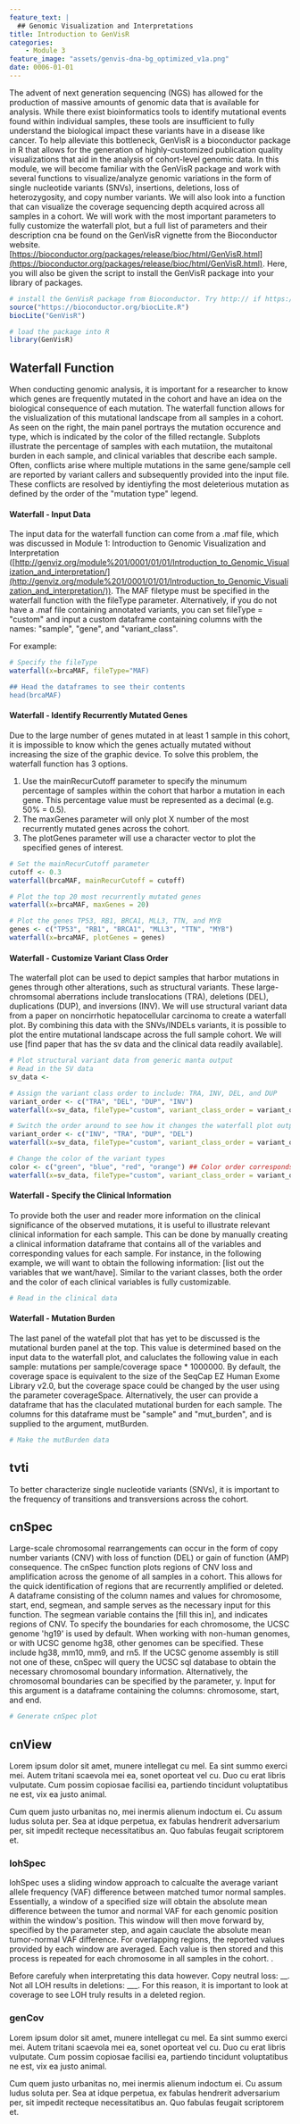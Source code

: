 ```yaml
---
feature_text: |
  ## Genomic Visualization and Interpretations
title: Introduction to GenVisR
categories:
    - Module 3
feature_image: "assets/genvis-dna-bg_optimized_v1a.png"
date: 0006-01-01
---
```


<!-- Introduce GenVisR and the problem it solves -->
The advent of next generation sequencing (NGS) has allowed for the production of massive amounts of genomic data that is available for analysis. While there exist bioinformatics tools to identify mutational events found within individual samples, these tools are insufficient to fully understand the biological impact these variants have in a disease like cancer. To help alleviate this bottleneck, GenVisR is a bioconductor package in R that allows for the generation of highly-customized publication quality visualizations that aid in the analysis of cohort-level genomic data. In this module, we will become familiar with the GenVisR package and work with several functions to visualize/analyze genomic variations in the form of single nucleotide variants (SNVs), insertions, deletions, loss of heterozygosity, and copy number variants. We will also look into a function that can visualize the coverage sequencing depth acquired across all samples in a cohort. We will work with the most important parameters to fully customize the waterfall plot, but a full list of parameters and their description cna be found on the GenVisR vignette from the Bioconductor website. [https://bioconductor.org/packages/release/bioc/html/GenVisR.html](https://bioconductor.org/packages/release/bioc/html/GenVisR.html). Here, you will also be given the script to install the GenVisR package into your library of packages. 

<!-- Install GenVisR in Rstudio -->
```R
# install the GenVisR package from Bioconductor. Try http:// if https:// URLs are not supported
source("https://bioconductor.org/biocLite.R")
biocLite("GenVisR")

# load the package into R
library(GenVisR)
```
<!-- Talk about waterfall function -->
## Waterfall Function
When conducting genomic analysis, it is important for a researcher to know which genes are frequently mutated in the cohort and have an idea on the biological consequence of each mutation. The waterfall function allows for the vislualization of this mutational landscape from all samples in a cohort. As seen on the right, the main panel portrays the mutation occurence and type, which is indicated by the color of the filled rectangle. Subplots illustrate the percentage of samples with each mutatiion, the mutaitonal burden in each sample, and clinical variables that describe each sample. Often, conflicts arise where multiple mutations in the same gene/sample cell are reported by variant callers and subsequently provided into the input file. These conflicts are resolved by identiyfing the most deleterious mutation as defined by the order of the "mutation type" legend. 

#### Waterfall - Input Data
The input data for the waterfall function can come from a .maf file, which was discussed in Module 1: Introduction to Genomic Visualization and Interpretation ([http://genviz.org/module%201/0001/01/01/Introduction_to_Genomic_Visualization_and_interpretation/](http://genviz.org/module%201/0001/01/01/Introduction_to_Genomic_Visualization_and_interpretation/)). The MAF filetype must be specified in the waterfall function with the fileType parameter. Alternatively, if you do not have a .maf file containing annotated variants, you can set fileType = "custom" and input a custom dataframe containing columns with the names: "sample", "gene", and "variant_class".

For example:
```R
# Specify the fileType 
waterfall(x=brcaMAF, fileType="MAF)

## Head the dataframes to see their contents
head(brcaMAF)
```

#### Waterfall - Identify Recurrently Mutated Genes
Due to the large number of genes mutated in at least 1 sample in this cohort, it is impossible to know which the genes actually mutated without increasing the size of the graphic device. To solve this problem, the waterfall function has 3 options. 
<ol>
<li>Use the mainRecurCutoff parameter to specify the minumum percentage of samples within the cohort that harbor a mutation in each gene. This percentage value must be represented as a decimal (e.g. 50% = 0.5).</li>
<li>The maxGenes parameter will only plot X number of the most recurrently mutated genes across the cohort.</li>
<li>The plotGenes parameter will use a character vector to plot the specified genes of interest.</li> 
</ol>

```R
# Set the mainRecurCutoff parameter
cutoff <- 0.3
waterfall(brcaMAF, mainRecurCutoff = cutoff)

# Plot the top 20 most recurrently mutated genes 
waterfall(x=brcaMAF, maxGenes = 20)

# Plot the genes TP53, RB1, BRCA1, MLL3, TTN, and MYB
genes <- c("TP53", "RB1", "BRCA1", "MLL3", "TTN", "MYB")
waterfall(x=brcaMAF, plotGenes = genes)
```

<!-- Talk about changing the order and the color -->
#### Waterfall - Customize Variant Class Order
The waterfall plot can be used to depict samples that harbor mutations in genes through other alterations, such as structural variants. These large-chromsomal aberrations include translocations (TRA), deletions (DEL), duplications (DUP), and inversions (INV). We will use structural variant data from a paper on noncirrhotic hepatocellular carcinoma to create a waterfall plot. By combining this data with the SNVs/INDELs variants, it is possible to plot the entire mutational landscape across the full sample cohort. We will use [find paper that has the sv data and the clinical data readily available].

```R
# Plot structural variant data from generic manta output
# Read in the SV data
sv_data <- 

# Assign the variant class order to include: TRA, INV, DEL, and DUP
variant_order <- c("TRA", "DEL", "DUP", "INV")
waterfall(x=sv_data, fileType="custom", variant_class_order = variant_order)

# Switch the order around to see how it changes the waterfall plot output
variant_order <- c("INV", "TRA", "DUP", "DEL")
waterfall(x=sv_data, fileType="custom", variant_class_order = variant_order)

# Change the color of the variant types 
color <- c("green", "blue", "red", "orange") ## Color order corresponds to the variant type order provided in the variable, variant_order.
waterfall(x=sv_data, fileType="custom", variant_class_order = variant_order, mainPalette = color)
```

#### Waterfall - Specify the Clinical Information
To provide both the user and reader more information on the clinical significance of the observed mutations, it is useful to illustrate relevant clinical information for each sample. This can be done by manually creating a clinical information dataframe that contains all of the variables and corresponding values for each sample. For instance, in the following example, we will want to obtain the following information: [list out the variables that we want/have]. Similar to the variant classes, both the order and the color of each clinical variables is fully customizable. 

<!--Use the hcc clinical data to generate hcc-sv waterfall plots?? Does this violate some rule?-->
```R
# Read in the clinical data

```

#### Waterfall - Mutation Burden
The last panel of the watefall plot that has yet to be discussed is the mutational burden panel at the top. This value is determined based on the input data to the waterfall plot, and caluclates the following value in each sample: mutations per sample/coverage space * 1000000. By default, the coverage space is equivalent to the size of the SeqCap EZ Human Exome Library v2.0, but the coverage space could be changed by the user using the parameter coverageSpace. Alternatively, the user can provide a dataframe that has the claculated mutational burden for each sample. The columns for this dataframe must be "sample" and "mut_burden", and is supplied to the argument, mutBurden. 

```R
# Make the mutBurden data


```
## tvti
To better characterize single nucleotide variants (SNVs), it is important to the frequency of transitions and transversions across the cohort.  

## cnSpec
Large-scale chromosomal rearrangements can occur in the form of copy number variants (CNV) with loss of function (DEL) or gain of function (AMP) consequence. The cnSpec function plots regions of CNV loss and amplification across the genome of all samples in a cohort. This allows for the quick identification of regions that are recurrently amplified or deleted. A dataframe consisting of the column names and values for chromosome, start, end, segmean, and sample serves as the necessary input for this function. The segmean variable contains the [fill this in], and indicates regions of CNV. To specify the boundaries for each chromosome, the UCSC genome 'hg19' is used by default. When working with non-human genomes, or with UCSC genome hg38, other genomes can be specified. These include hg38, mm10, mm9, and rn5. If the UCSC genome assembly is still not one of these, cnSpec will query the UCSC sql database to obtain the necessary chromosomal boundary information. Alternatively, the chromosomal boundaries can be specified by the parameter, y. Input for this argument is a dataframe containing the columns: chromosome, start, and end.   

```R
# Generate cnSpec plot

```

## cnView
Lorem ipsum dolor sit amet, munere intellegat cu mel. Ea sint summo exerci mei. Autem tritani scaevola mei ea, sonet oporteat vel cu. Duo cu erat libris vulputate. Cum possim copiosae facilisi ea, partiendo tincidunt voluptatibus ne est, vix ea justo animal.

Cum quem justo urbanitas no, mei inermis alienum indoctum ei. Cu assum ludus soluta per. Sea at idque perpetua, ex fabulas hendrerit adversarium per, sit impedit recteque necessitatibus an. Quo fabulas feugait scriptorem et.

### lohSpec
lohSpec uses a sliding window approach to calcualte the average variant allele frequency (VAF) difference between matched tumor normal samples. Essentially, a window of a specified size will obtain the absolute mean difference between the tumor and normal VAF for each genomic position within the window's position. This window will then move forward by, specified by the parameter step, and again cauclate the absolute mean tumor-normal VAF difference. For overlapping regions, the reported values provided by each window are averaged. Each value is then stored and this process is repeated for each chromosome in all samples in the cohort. . 

Before carefuly when interpretating this data however. Copy neutral loss: __. Not all LOH results in deletions: ___. For this reason, it is important to look at coverage to see LOH truly results in a deleted region. 

### genCov
Lorem ipsum dolor sit amet, munere intellegat cu mel. Ea sint summo exerci mei. Autem tritani scaevola mei ea, sonet oporteat vel cu. Duo cu erat libris vulputate. Cum possim copiosae facilisi ea, partiendo tincidunt voluptatibus ne est, vix ea justo animal.

Cum quem justo urbanitas no, mei inermis alienum indoctum ei. Cu assum ludus soluta per. Sea at idque perpetua, ex fabulas hendrerit adversarium per, sit impedit recteque necessitatibus an. Quo fabulas feugait scriptorem et.
